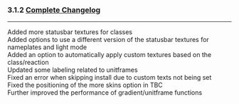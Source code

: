 ### 3.1.2 [Complete Changelog](https://github.com/eltreum0/eltruism/blob/main/Changelog.md)
___
Added more statusbar textures for classes\
Added options to use a different version of the statusbar textures for nameplates and light mode\
Added an option to automatically apply custom textures based on the class/reaction\
Updated some labeling related to unitframes\
Fixed an error when skipping install due to custom texts not being set\
Fixed the positioning of the more skins option in TBC\
Further improved the performance of gradient/unitframe functions
